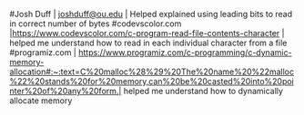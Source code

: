 #Josh Duff | joshduff@ou.edu | Helped explained using leading bits to read in correct number of bytes
#codevscolor.com |https://www.codevscolor.com/c-program-read-file-contents-character | helped me understand how to read in each individual character from a file
#programiz.com | https://www.programiz.com/c-programming/c-dynamic-memory-allocation#:~:text=C%20malloc%28%29%20The%20name%20%22malloc%22%20stands%20for%20memory,can%20be%20casted%20into%20pointer%20of%20any%20form.| helped me understand how to dynamically allocate memory 
